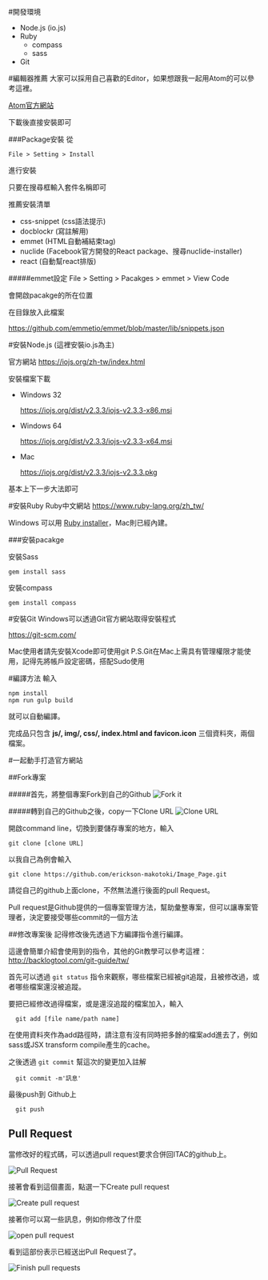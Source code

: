 #開發環境
  + Node.js (io.js)
  + Ruby
    + compass
    + sass
  + Git

#編輯器推薦
  大家可以採用自己喜歡的Editor，如果想跟我一起用Atom的可以參考這裡。

  <a href="https://atom.io/">Atom官方網站</a>

  下載後直接安裝即可

###Package安裝
  從

    File > Setting > Install

  進行安裝

  只要在搜尋框輸入套件名稱即可

  推薦安裝清單
  + css-snippet (css語法提示)
  + docblockr (寫註解用)
  + emmet (HTML自動補結束tag)
  + nuclide (Facebook官方開發的React package、搜尋nuclide-installer)
  + react (自動幫react排版)


#####emmet設定
    File > Setting > Pacakges > emmet > View Code

  會開啟pacakge的所在位置

  在目錄放入此檔案

  https://github.com/emmetio/emmet/blob/master/lib/snippets.json



#安裝Node.js
  (這裡安裝io.js為主)

  官方網站  https://iojs.org/zh-tw/index.html

  安裝檔案下載
  + Windows 32

    https://iojs.org/dist/v2.3.3/iojs-v2.3.3-x86.msi

  + Windows 64

    https://iojs.org/dist/v2.3.3/iojs-v2.3.3-x64.msi
  + Mac

    https://iojs.org/dist/v2.3.3/iojs-v2.3.3.pkg

基本上下一步大法即可

#安裝Ruby
  Ruby中文網站 https://www.ruby-lang.org/zh_tw/

  Windows 可以用 <a href="http://rubyinstaller.org/">Ruby installer</a>，Mac則已經內建。

###安裝pacakge

  安裝Sass

    gem install sass

  安裝compass

    gem install compass

#安裝Git
  Windows可以透過Git官方網站取得安裝程式

  https://git-scm.com/

  Mac使用者請先安裝Xcode即可使用git
  P.S.Git在Mac上需具有管理權限才能使用，記得先將帳戶設定密碼，搭配Sudo使用

#編譯方法
  輸入

    npm install
    npm run gulp build

  就可以自動編譯。

  完成品只包含 **js/, img/, css/, index.html and favicon.icon** 三個資料夾，兩個檔案。

#一起動手打造官方網站

##Fork專案

#####首先，將整個專案Fork到自己的Github
![Fork it](http://i.imgur.com/qpGSigb.png "How To fork")

#####轉到自己的Github之後，copy一下Clone URL
![Clone URL](http://i.imgur.com/7dKTV6Q.png "Where is clone URL")

開啟command line，切換到要儲存專案的地方，輸入

    git clone [clone URL]

以我自己為例會輸入

    git clone https://github.com/erickson-makotoki/Image_Page.git

  請從自己的github上面clone，不然無法進行後面的pull Request。

  Pull request是Github提供的一個專案管理方法，幫助彙整專案，但可以讓專案管理者，決定要接受哪些commit的一個方法

##修改專案後
  記得修改後先透過下方編譯指令進行編譯。

  這邊會簡單介紹會使用到的指令，其他的Git教學可以參考這裡：http://backlogtool.com/git-guide/tw/

  首先可以透過 ``git status`` 指令來觀察，哪些檔案已經被git追蹤，且被修改過，或者哪些檔案還沒被追蹤。

  要把已經修改過得檔案，或是還沒追蹤的檔案加入，輸入

      git add [file name/path name]

  在使用資料夾作為add路徑時，請注意有沒有同時把多餘的檔案add進去了，例如sass或JSX transform compile產生的cache。

  之後透過 ``git commit`` 幫這次的變更加入註解

      git commit -m'訊息'

  最後push到 Github上

      git push

## Pull Request
  當修改好的程式碼，可以透過pull request要求合併回ITAC的github上。

  ![Pull Request](http://i.imgur.com/RF93r4C.png)

  接著會看到這個畫面，點選一下Create pull request

  ![Create pull request](http://i.imgur.com/Y3whEUB.png)

  接著你可以寫一些訊息，例如你修改了什麼

  ![open pull request](http://i.imgur.com/S9nNDVZ.png)

  看到這部份表示已經送出Pull Request了。

  ![Finish pull requests](http://i.imgur.com/vbeLBBI.png)
